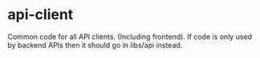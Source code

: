 # api-client

Common code for all API clients. (Including frontend). If code is only used by backend APIs then it should go in libs/api instead.
